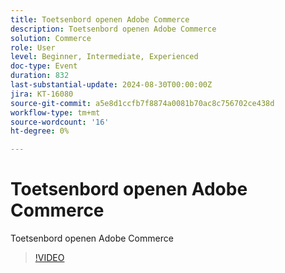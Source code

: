 ```yaml
---
title: Toetsenbord openen Adobe Commerce
description: Toetsenbord openen Adobe Commerce
solution: Commerce
role: User
level: Beginner, Intermediate, Experienced
doc-type: Event
duration: 832
last-substantial-update: 2024-08-30T00:00:00Z
jira: KT-16080
source-git-commit: a5e8d1ccfb7f8874a0081b70ac8c756702ce438d
workflow-type: tm+mt
source-wordcount: '16'
ht-degree: 0%

---
```



# Toetsenbord openen Adobe Commerce

Toetsenbord openen Adobe Commerce

>[!VIDEO](https://video.tv.adobe.com/v/3433144/?learn=on)

